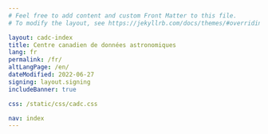 ```yaml
---
# Feel free to add content and custom Front Matter to this file.
# To modify the layout, see https://jekyllrb.com/docs/themes/#overriding-theme-defaults

layout: cadc-index
title: Centre canadien de données astronomiques
lang: fr
permalink: /fr/
altLangPage: /en/
dateModified: 2022-06-27
signing: layout.signing
includeBanner: true

css: /static/css/cadc.css

nav: index
---
```

